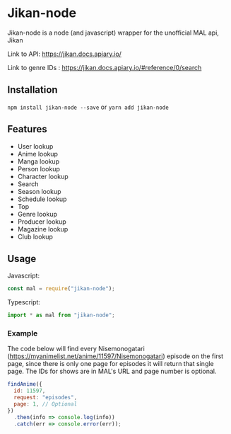# Jikan-node

Jikan-node is a node (and javascript) wrapper for the unofficial MAL api, Jikan

Link to API: https://jikan.docs.apiary.io/

Link to genre IDs : https://jikan.docs.apiary.io/#reference/0/search

## Installation

`npm install jikan-node --save` or `yarn add jikan-node`

## Features

- User lookup
- Anime lookup
- Manga lookup
- Person lookup
- Character lookup
- Search
- Season lookup
- Schedule lookup
- Top
- Genre lookup
- Producer lookup
- Magazine lookup
- Club lookup

## Usage

Javascript:

```javascript
const mal = require("jikan-node");
```

Typescript:

```typescript
import * as mal from "jikan-node";
```

### Example

The code below will find every Nisemonogatari (https://myanimelist.net/anime/11597/Nisemonogatari) episode on the first page, since there is only one page for episodes it will return that single page. The IDs for shows are in MAL's URL and page number is optional.

```javascript
findAnime({
  id: 11597,
  request: "episodes",
  page: 1, // Optional
})
  .then(info => console.log(info))
  .catch(err => console.error(err));
```

